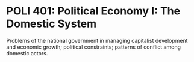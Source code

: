 # POLI 401: Political Economy I: The Domestic System

Problems of the national government in managing capitalist development and economic growth; political constraints; patterns of conflict among domestic actors.